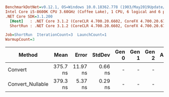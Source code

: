 ``` ini

BenchmarkDotNet=v0.12.1, OS=Windows 10.0.18362.778 (1903/May2019Update/19H1)
Intel Core i5-8600K CPU 3.60GHz (Coffee Lake), 1 CPU, 6 logical and 6 physical cores
.NET Core SDK=3.1.200
  [Host]   : .NET Core 3.1.2 (CoreCLR 4.700.20.6602, CoreFX 4.700.20.6702), X64 RyuJIT
  ShortRun : .NET Core 3.1.2 (CoreCLR 4.700.20.6602, CoreFX 4.700.20.6702), X64 RyuJIT

Job=ShortRun  IterationCount=3  LaunchCount=1  
WarmupCount=3  

```
|           Method |     Mean |    Error |  StdDev | Gen 0 | Gen 1 | Gen 2 | Allocated |
|----------------- |---------:|---------:|--------:|------:|------:|------:|----------:|
|          Convert | 375.7 ns | 11.97 ns | 0.66 ns |     - |     - |     - |         - |
| Convert_Nullable | 379.3 ns |  5.37 ns | 0.29 ns |     - |     - |     - |         - |

